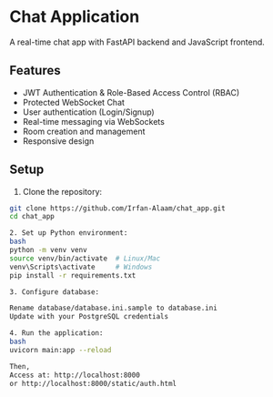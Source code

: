 # Chat Application

A real-time chat app with FastAPI backend and  JavaScript frontend.

## Features
- JWT Authentication & Role-Based Access Control (RBAC) 
- Protected WebSocket Chat
- User authentication (Login/Signup)
- Real-time messaging via WebSockets
- Room creation and management
- Responsive design

## Setup

1. Clone the repository:
```bash
git clone https://github.com/Irfan-Alaam/chat_app.git
cd chat_app

2. Set up Python environment:
bash
python -m venv venv
source venv/bin/activate  # Linux/Mac
venv\Scripts\activate     # Windows
pip install -r requirements.txt

3. Configure database:

Rename database/database.ini.sample to database.ini
Update with your PostgreSQL credentials

4. Run the application:
bash
uvicorn main:app --reload

Then,
Access at: http://localhost:8000
or http://localhost:8000/static/auth.html

